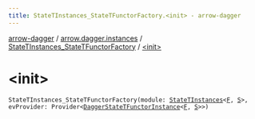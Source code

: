 ```yaml
---
title: StateTInstances_StateTFunctorFactory.<init> - arrow-dagger
---
```


[arrow-dagger](../../index.html) / [arrow.dagger.instances](../index.html) / [StateTInstances_StateTFunctorFactory](index.html) / [&lt;init&gt;](./-init-.html)

# &lt;init&gt;

`StateTInstances_StateTFunctorFactory(module: `[`StateTInstances`](../-state-t-instances/index.html)`<`[`F`](index.html#F)`, `[`S`](index.html#S)`>, evProvider: Provider<`[`DaggerStateTFunctorInstance`](../-dagger-state-t-functor-instance/index.html)`<`[`F`](index.html#F)`, `[`S`](index.html#S)`>>)`